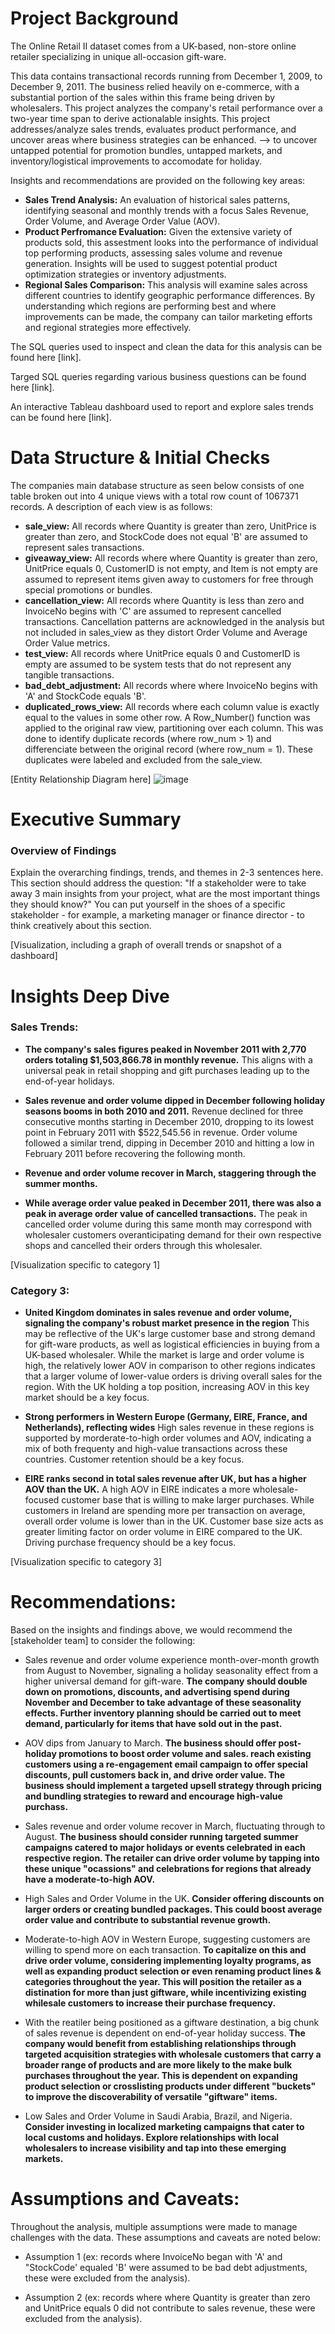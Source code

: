 # Project Background
The Online Retail II dataset comes from a UK-based, non-store online retailer specializing in unique all-occasion gift-ware. 

This data contains transactional records running from December 1, 2009, to December 9, 2011. The business relied heavily on e-commerce, with a substantial portion of the sales within this frame being driven by wholesalers. This project analyzes the company's retail performance over a two-year time span to derive actionalable insights. This project addresses/analyze sales trends, evaluates product performance, and uncover areas where business strategies can be enhanced. --> to uncover untapped potential for promotion bundles, untapped markets, and inventory/logistical improvements to accomodate for holiday.

Insights and recommendations are provided on the following key areas:

- **Sales Trend Analysis:** An evaluation of historical sales patterns, identifying seasonal and monthly trends with a focus Sales Revenue, Order Volume, and Average Order Value (AOV).
- **Product Perfromance Evaluation:** Given the extensive variety of products sold, this assestment looks into the performance of individual top performing products, assessing sales volume and revenue generation. Insights will be used to suggest potential product optimization strategies or inventory adjustments.
- **Regional Sales Comparison:** This analysis will examine sales across different countries to identify geographic performance differences. By understanding which regions are performing best and where improvements can be made, the company can tailor marketing efforts and regional strategies more effectively.

The SQL queries used to inspect and clean the data for this analysis can be found here [link].

Targed SQL queries regarding various business questions can be found here [link].

An interactive Tableau dashboard used to report and explore sales trends can be found here [link].


# Data Structure & Initial Checks

The companies main database structure as seen below consists of one table broken out into 4 unique views with a total row count of 1067371 records. A description of each view is as follows:
- **sale_view:** All records where Quantity is greater than zero, UnitPrice is greater than zero, and StockCode does not equal 'B' are assumed to represent sales transactions.
- **giveaway_view:** All records where where Quantity is greater than zero, UnitPrice equals 0, CustomerID is not empty, and Item is not empty are assumed to represent items given away to customers for free through special promotions or bundles.
- **cancellation_view:** All records where Quantity is less than zero and InvoiceNo begins with 'C' are assumed to represent cancelled transactions. Cancellation patterns are acknowledged in the analysis but not included in sales_view as they distort Order Volume and Average Order Value metrics.
- **test_view:** All records where UnitPrice equals 0 and CustomerID is empty are assumed to be system tests that do not represent any tangible transactions.
- **bad_debt_adjustment:** All records where where InvoiceNo begins with 'A' and StockCode equals 'B'.
- **duplicated_rows_view:** All records where each column value is exactly equal to the values in some other row. A Row_Number() function was applied to the original raw view, partitioning over each column. This was done to identify duplicate records (where row_num > 1) and differenciate between the original record (where row_num = 1). These duplicates were labeled and excluded from the sale_view.

[Entity Relationship Diagram here]
![image](https://github.com/user-attachments/assets/f7901d0c-1150-438e-ba32-8be5e87a08c1)






# Executive Summary

### Overview of Findings

Explain the overarching findings, trends, and themes in 2-3 sentences here. This section should address the question: "If a stakeholder were to take away 3 main insights from your project, what are the most important things they should know?" You can put yourself in the shoes of a specific stakeholder - for example, a marketing manager or finance director - to think creatively about this section.

[Visualization, including a graph of overall trends or snapshot of a dashboard]



# Insights Deep Dive
### Sales Trends:

* **The company's sales figures peaked in November 2011 with 2,770 orders totaling $1,503,866.78 in monthly revenue.** This aligns with a universal peak in retail shopping and gift purchases leading up to the end-of-year holidays.
  
* **Sales revenue and order volume dipped in December following holiday seasons booms in both 2010 and 2011.** Revenue declined for three consecutive months starting in December 2010, dropping to its lowest point in February 2011 with $522,545.56 in revenue. Order volume followed a similar trend, dipping in December 2010 and hitting a low in February 2011 before recovering the following month. 
  
* **Revenue and order volume recover in March, staggering through the summer months.**
  
* **While average order value peaked in December 2011, there was also a peak in average order value of cancelled transactions.** The peak in cancelled order volume during this same month may correspond with wholesaler customers overanticipating demand for their own respective shops and cancelled their orders through this wholesaler.

[Visualization specific to category 1]


### Category 3:

* **United Kingdom dominates in sales revenue and order volume, signaling the company's robust market presence in the region** This may be reflective of the UK's large customer base and strong demand for gift-ware products, as well as logistical efficiencies in buying from a UK-based wholesaler. While the market is large and order volume is high, the relatively lower AOV in comparison to other regions indicates that a larger volume of lower-value orders is driving overall sales for the region. With the UK holding a top position, increasing AOV in this key market should be a key focus.
  
* **Strong performers in Western Europe (Germany, EIRE, France, and Netherlands), reflecting wides** High sales revenue in these regions is supported by morderate-to-high order volumes and AOV, indicating a mix of both frequenty and high-value transactions across these countries. Customer retention should be a key focus. 
  
* **EIRE ranks second in total sales revenue after UK, but has a higher AOV than the UK.** A high AOV in EIRE indicates a more wholesale-focused customer base that is willing to make larger purchases. While customers in Ireland are spending more per transaction on average, overall order volume is lower than in the UK. Customer base size acts as greater limiting factor on order volume in EIRE compared to the UK. Driving purchase frequency should be a key focus.


[Visualization specific to category 3]



# Recommendations:

Based on the insights and findings above, we would recommend the [stakeholder team] to consider the following: 

* Sales revenue and order volume experience month-over-month growth from August to November, signaling a holiday seasonality effect from a higher universal demand for gift-ware. **The company should double down on promotions, discounts, and advertising spend during November and December to take advantage of these seasonality effects. Further inventory planning should be carried out to meet demand, particularly for items that have sold out in the past.**
  
* AOV dips from January to March. **The business should offer post-holiday promotions to boost order volume and sales. reach existing customers using a re-engagement email campaign to offer special discounts, pull customers back in, and drive order value. The business should implement a targeted upsell strategy through pricing and bundling strategies to reward and encourage high-value purchass.**
  
* Sales revenue and order volume recover in March, fluctuating through to August. **The business should consider running targeted summer campaigns catered to major holidays or events celebrated in each respective region. The retailer can drive order volume by tapping into these unique "ocassions" and celebrations for regions that already have a moderate-to-high AOV.**
  
* High Sales and Order Volume in the UK. **Consider offering discounts on larger orders or creating bundled packages. This could boost average order value and contribute to substantial revenue growth.**
  
* Moderate-to-high AOV in Western Europe, suggesting customers are willing to spend more on each transaction. **To capitalize on this and drive order volume, considering implementing loyalty programs, as well as expanding product selection or even renaming product lines & categories throughout the year. This will position the retailer as a distination for more than just giftware, while incentivizing existing whilesale customers to increase their purchase frequency.**

* With the reatiler being positioned as a giftware destination, a big chunk of sales revenue is dependent on end-of-year holiday success. **The company would  benefit from establishing relationships through targeted acquisition strategies with wholesale customers that carry a broader range of products and are more likely to the make bulk purchases throughout the year. This is dependent on expanding product selection or crosslisting products under different "buckets" to improve the discoverability of versatile "giftware" items.**

* Low Sales and Order Volume in Saudi Arabia, Brazil, and Nigeria. **Consider investing in localized marketing campaigns that cater to local customs and holidays. Explore relationships with local wholesalers to increase visibility and tap into these emerging markets.**

# Assumptions and Caveats:

Throughout the analysis, multiple assumptions were made to manage challenges with the data. These assumptions and caveats are noted below:

* Assumption 1 (ex: records where InvoiceNo began with 'A' and "StockCode' equaled 'B' were assumed to be bad debt adjustments, these were excluded from the analysis).
  
* Assumption 2 (ex: records where where Quantity is greater than zero and UnitPrice equals 0 did not contribute to sales revenue, these were excluded from the analysis). 
